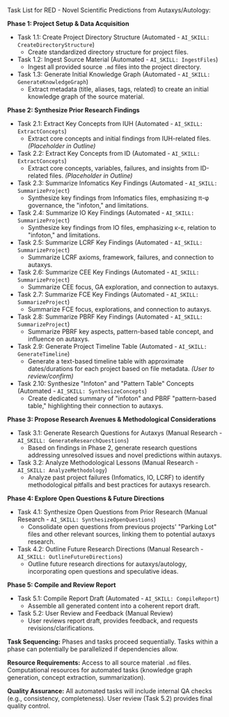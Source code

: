 Task List for RED - Novel Scientific Predictions from Autaxys/Autology:

**Phase 1: Project Setup & Data Acquisition**

*   Task 1.1: Create Project Directory Structure (Automated - `AI_SKILL: CreateDirectoryStructure`)
    *   Create standardized directory structure for project files.
*   Task 1.2: Ingest Source Material (Automated - `AI_SKILL: IngestFiles`)
    *   Ingest all provided source `.md` files into the project directory.
*   Task 1.3: Generate Initial Knowledge Graph (Automated - `AI_SKILL: GenerateKnowledgeGraph`)
    *   Extract metadata (title, aliases, tags, related) to create an initial knowledge graph of the source material.

**Phase 2: Synthesize Prior Research Findings**

*   Task 2.1: Extract Key Concepts from IUH (Automated - `AI_SKILL: ExtractConcepts`)
    *   Extract core concepts and initial findings from IUH-related files.  *(Placeholder in Outline)*
*   Task 2.2: Extract Key Concepts from ID (Automated - `AI_SKILL: ExtractConcepts`)
    *   Extract core concepts, variables, failures, and insights from ID-related files. *(Placeholder in Outline)*
*   Task 2.3: Summarize Infomatics Key Findings (Automated - `AI_SKILL: SummarizeProject`)
    *   Synthesize key findings from Infomatics files, emphasizing π-φ governance, the "infoton," and limitations.
*   Task 2.4: Summarize IO Key Findings (Automated - `AI_SKILL: SummarizeProject`)
    *   Synthesize key findings from IO files, emphasizing κ-ε, relation to "infoton," and limitations.
*   Task 2.5: Summarize LCRF Key Findings (Automated - `AI_SKILL: SummarizeProject`)
    *   Summarize LCRF axioms, framework, failures, and connection to autaxys.
*   Task 2.6: Summarize CEE Key Findings (Automated - `AI_SKILL: SummarizeProject`)
    *   Summarize CEE focus, GA exploration, and connection to autaxys.
*   Task 2.7: Summarize FCE Key Findings (Automated - `AI_SKILL: SummarizeProject`)
    *   Summarize FCE focus, explorations, and connection to autaxys.
*   Task 2.8: Summarize PBRF Key Findings (Automated - `AI_SKILL: SummarizeProject`)
    *   Summarize PBRF key aspects, pattern-based table concept, and influence on autaxys.
*   Task 2.9: Generate Project Timeline Table (Automated - `AI_SKILL: GenerateTimeline`)
    *   Generate a text-based timeline table with approximate dates/durations for each project based on file metadata.  *(User to review/confirm)*
*   Task 2.10: Synthesize "Infoton" and "Pattern Table" Concepts (Automated - `AI_SKILL: SynthesizeConcepts`)
    *   Create dedicated summary of "infoton" and PBRF "pattern-based table," highlighting their connection to autaxys.

**Phase 3: Propose Research Avenues & Methodological Considerations**

*   Task 3.1: Generate Research Questions for Autaxys (Manual Research - `AI_SKILL: GenerateResearchQuestions`)
    *   Based on findings in Phase 2, generate research questions addressing unresolved issues and novel predictions within autaxys.
*   Task 3.2: Analyze Methodological Lessons (Manual Research - `AI_SKILL: AnalyzeMethodology`)
    *   Analyze past project failures (Infomatics, IO, LCRF) to identify methodological pitfalls and best practices for autaxys research.

**Phase 4: Explore Open Questions & Future Directions**

*   Task 4.1: Synthesize Open Questions from Prior Research (Manual Research - `AI_SKILL: SynthesizeOpenQuestions`)
    *   Consolidate open questions from previous projects' "Parking Lot" files and other relevant sources, linking them to potential autaxys research.
*   Task 4.2: Outline Future Research Directions (Manual Research - `AI_SKILL: OutlineFutureDirections`)
    *   Outline future research directions for autaxys/autology, incorporating open questions and speculative ideas.

**Phase 5: Compile and Review Report**

*   Task 5.1: Compile Report Draft (Automated - `AI_SKILL: CompileReport`)
    *   Assemble all generated content into a coherent report draft.
*   Task 5.2: User Review and Feedback (Manual Review)
    *   User reviews report draft, provides feedback, and requests revisions/clarifications.

**Task Sequencing:** Phases and tasks proceed sequentially. Tasks within a phase can potentially be parallelized if dependencies allow.

**Resource Requirements:** Access to all source material `.md` files. Computational resources for automated tasks (knowledge graph generation, concept extraction, summarization).

**Quality Assurance:** All automated tasks will include internal QA checks (e.g., consistency, completeness). User review (Task 5.2) provides final quality control.




